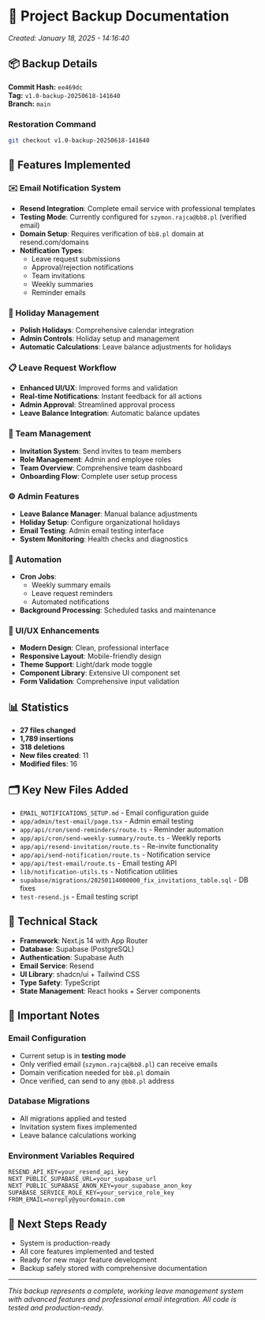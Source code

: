 # 🔄 Project Backup Documentation
*Created: January 18, 2025 - 14:16:40*

## 📦 Backup Details

**Commit Hash:** `ee469dc`  
**Tag:** `v1.0-backup-20250618-141640`  
**Branch:** `main`

### Restoration Command
```bash
git checkout v1.0-backup-20250618-141640
```

## 🚀 Features Implemented

### ✉️ Email Notification System
- **Resend Integration**: Complete email service with professional templates
- **Testing Mode**: Currently configured for `szymon.rajca@bb8.pl` (verified email)
- **Domain Setup**: Requires verification of `bb8.pl` domain at resend.com/domains
- **Notification Types**:
  - Leave request submissions
  - Approval/rejection notifications
  - Team invitations
  - Weekly summaries
  - Reminder emails

### 🎄 Holiday Management
- **Polish Holidays**: Comprehensive calendar integration
- **Admin Controls**: Holiday setup and management
- **Automatic Calculations**: Leave balance adjustments for holidays

### 📋 Leave Request Workflow
- **Enhanced UI/UX**: Improved forms and validation
- **Real-time Notifications**: Instant feedback for all actions
- **Admin Approval**: Streamlined approval process
- **Leave Balance Integration**: Automatic balance updates

### 👥 Team Management
- **Invitation System**: Send invites to team members
- **Role Management**: Admin and employee roles
- **Team Overview**: Comprehensive team dashboard
- **Onboarding Flow**: Complete user setup process

### ⚙️ Admin Features
- **Leave Balance Manager**: Manual balance adjustments
- **Holiday Setup**: Configure organizational holidays
- **Email Testing**: Admin email testing interface
- **System Monitoring**: Health checks and diagnostics

### 🤖 Automation
- **Cron Jobs**: 
  - Weekly summary emails
  - Leave request reminders
  - Automated notifications
- **Background Processing**: Scheduled tasks and maintenance

### 🎨 UI/UX Enhancements
- **Modern Design**: Clean, professional interface
- **Responsive Layout**: Mobile-friendly design
- **Theme Support**: Light/dark mode toggle
- **Component Library**: Extensive UI component set
- **Form Validation**: Comprehensive input validation

## 📊 Statistics
- **27 files changed**
- **1,789 insertions**
- **318 deletions**
- **New files created**: 11
- **Modified files**: 16

## 🗂️ Key New Files Added
- `EMAIL_NOTIFICATIONS_SETUP.md` - Email configuration guide
- `app/admin/test-email/page.tsx` - Admin email testing
- `app/api/cron/send-reminders/route.ts` - Reminder automation
- `app/api/cron/send-weekly-summary/route.ts` - Weekly reports
- `app/api/resend-invitation/route.ts` - Re-invite functionality
- `app/api/send-notification/route.ts` - Notification service
- `app/api/test-email/route.ts` - Email testing API
- `lib/notification-utils.ts` - Notification utilities
- `supabase/migrations/20250114000000_fix_invitations_table.sql` - DB fixes
- `test-resend.js` - Email testing script

## 🔧 Technical Stack
- **Framework**: Next.js 14 with App Router
- **Database**: Supabase (PostgreSQL)
- **Authentication**: Supabase Auth
- **Email Service**: Resend
- **UI Library**: shadcn/ui + Tailwind CSS
- **Type Safety**: TypeScript
- **State Management**: React hooks + Server components

## 📝 Important Notes

### Email Configuration
- Current setup is in **testing mode**
- Only verified email (`szymon.rajca@bb8.pl`) can receive emails
- Domain verification needed for `bb8.pl` domain
- Once verified, can send to any `@bb8.pl` address

### Database Migrations
- All migrations applied and tested
- Invitation system fixes implemented
- Leave balance calculations working

### Environment Variables Required
```env
RESEND_API_KEY=your_resend_api_key
NEXT_PUBLIC_SUPABASE_URL=your_supabase_url
NEXT_PUBLIC_SUPABASE_ANON_KEY=your_supabase_anon_key
SUPABASE_SERVICE_ROLE_KEY=your_service_role_key
FROM_EMAIL=noreply@yourdomain.com
```

## 🎯 Next Steps Ready
- System is production-ready
- All core features implemented and tested
- Ready for new major feature development
- Backup safely stored with comprehensive documentation

---

*This backup represents a complete, working leave management system with advanced features and professional email integration. All code is tested and production-ready.* 